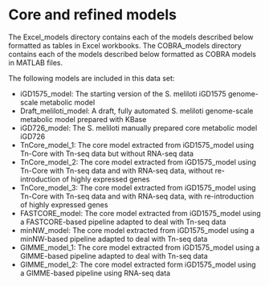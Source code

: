 # Core and refined models

The Excel_models directory contains each of the models described below formatted as tables in Excel workbooks. The COBRA_models directory contains each of the models described below formatted as COBRA models in MATLAB files.

The following models are included in this data set:
- iGD1575_model: The starting version of the S. meliloti iGD1575 genome-scale metabolic model
- Draft_meliloti_model: A draft, fully automated S. meliloti genome-scale metabolic model prepared with KBase
- iGD726_model: The S. meliloti manually prepared core metabolic model iGD726
- TnCore_model_1: The core model extracted from iGD1575_model using Tn-Core with Tn-seq data but without RNA-seq data
- TnCore_model_2: The core model extracted from iGD1575_model using Tn-Core with Tn-seq data and with RNA-seq data, without re-introduction of highly expressed genes
- TnCore_model_3: The core model extracted from iGD1575_model using Tn-Core with Tn-seq data and with RNA-seq data, with re-introduction of highly expressed genes
- FASTCORE_model: The core model extracted from iGD1575_model using a FASTCORE-based pipeline adapted to deal with Tn-seq data
- minNW_model: The core model extracted from iGD1575_model using a minNW-based pipeline adapted to deal with Tn-seq data
- GIMME_model_1: The core model extracted from iGD1575_model using a GIMME-based pipeline adapted to deal with Tn-seq data
- GIMME_model_2: The core model extracted form iGD1575_model using a GIMME-based pipeline using RNA-seq data
